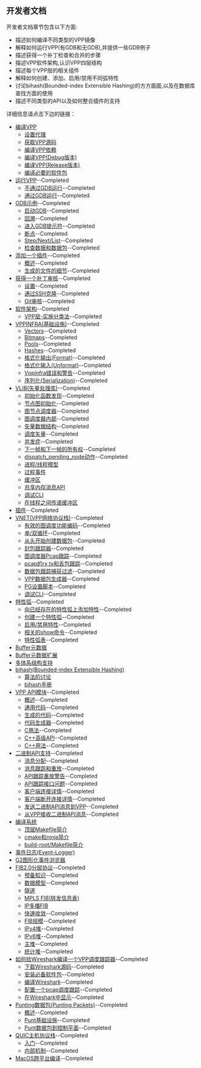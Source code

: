 ## 开发者文档
开发者文档章节包含以下方面:

* 描述如何编译不同类型的VPP镜像
* 解释如何运行VPP(有GDB和无GDB),并提供一些GDB例子
* 描述获得一个补丁检查和合并的步骤
* 描述VPP软件架构,认识VPP四层结构
* 描述每个VPP层的相关组件
* 解释如何创建、添加、启用/禁用不同弧特性
* 讨论bihash(Bounded-index Extensible Hashing)的方方面面,以及在数据库查找方面的使用
* 描述不同类型的API以及如何整合插件的支持

详细信息请点击下边的链接：
* [编译VPP]()
  - [设置代理]()
  - [获取VPP源码]()
  - [编译VPP依赖]()
  - [编译VPP(Debug版本)]()
  - [编译VPP(Release版本)]()
  - [编译必要的软件包]()
* [运行VPP](Running-VPP/Running-VPP.md)--Completed
  - [不通过GDB运行](Running-VPP/Running-VPP.md#不通过GDB运行)--Completed
  - [通过GDB运行](Running-VPP/Running-VPP.md#通过GDB运行)--Completed
* [GDB示例](GDB-Examples/GDB-Examples.md)--Completed
  - [启动GDB](GDB-Examples/GDB-Examples.md#启动GDB)--Completed
  - [回溯](GDB-Examples/GDB-Examples.md#回溯)--Completed
  - [进入GDB提示符](GDB-Examples/GDB-Examples.md#进入GDB提示符)--Completed
  - [断点](GDB-Examples/GDB-Examples.md#断点)--Completed
  - [Step/Next/List](GDB-Examples/GDB-Examples.md#Step/Next/List)--Completed
  - [检查数据和数据包](GDB-Examples/GDB-Examples.md#检查数据和数据包)--Completed
* [添加一个插件](Adding-a-plugin/Adding-a-plugin.md)--Completed
  - [概述](Adding-a-plugin/Adding-a-plugin.md#概述)--Completed
  - [生成的文件的细节](Adding-a-plugin/Adding-a-plugin.md#生成的文件的细节)--Completed
* [获得一个补丁审核](Getting-a-Patch-Reviewed/Getting-a-Patch-Reviewed.md)--Completed
  - [设置](Getting-a-Patch-Reviewed/Getting-a-Patch-Reviewed.md#设置)--Completed
  - [通过SSH克隆](Getting-a-Patch-Reviewed/Getting-a-Patch-Reviewed.md#通过SSH克隆)--Completed
  - [Git审核](Getting-a-Patch-Reviewed/Getting-a-Patch-Reviewed.md#Git审核)--Completed
* [软件架构](Software-Architecture/Software-Architecture.md)--Completed
  - [VPP层-实施分类法](Software-Architecture/Software-Architecture.md#VPP层-实施分类法)--Completed
* [VPPINFRA(基础设施)](VPPINFRA/VPPINFRA.md)--Completed
  - [Vectors](VPPINFRA/VPPINFRA.md#Vectors)--Completed
  - [Bitmaps](VPPINFRA/VPPINFRA.md#Bitmaps)--Completed
  - [Pools](VPPINFRA/VPPINFRA.md#Pools)--Completed
  - [Hashes](VPPINFRA/VPPINFRA.md#Hashes)--Completed
  - [格式化输出(Format)](VPPINFRA/VPPINFRA.md#格式化输出(Format))--Completed
  - [格式化输入(Unformat)](VPPINFRA/VPPINFRA.md#格式化输入(Unformat))--Completed
  - [Vppinfra错误和警告](VPPINFRA/VPPINFRA.md#Vppinfra错误和警告)--Completed
  - [序列化(Serialization)](VPPINFRA/VPPINFRA.md#序列化(Serialization))--Completed
* [VLIB(矢量处理库)](VLIB/VLIB.md)--Completed
  - [初始化函数发现](VLIB/VLIB.md#初始化函数发现)--Completed
  - [节点图初始化](VLIB/VLIB.md#节点图初始化)--Completed
  - [图节点调度器](VLIB/VLIB.md#图节点调度器)--Completed
  - [图调度器内部](VLIB/VLIB.md#图调度器内部)--Completed
  - [矢量数据结构](VLIB/VLIB.md#矢量数据结构)--Completed
  - [调度矢量](VLIB/VLIB.md#调度矢量)--Completed
  - [并发症](VLIB/VLIB.md#并发症)--Completed
  - [下一帧和下一帧的所有权](VLIB/VLIB.md#下一帧和下一帧的所有权)--Completed
  - [dispatch_pending_node动作](VLIB/VLIB.md#dispatch_pending_node动作)--Completed
  - [进程/线程模型](VLIB/VLIB.md#进程/线程模型)
  - [过程事件](VLIB/VLIB.md#过程事件)
  - [缓冲区](VLIB/VLIB.md#缓冲区)
  - [共享内存消息API](VLIB/VLIB.md#共享内存消息API)
  - [调试CLI](VLIB/VLIB.md#调试CLI)
  - [在线程之间传递缓冲区](VLIB/VLIB.md#在线程之间传递缓冲区)
* [插件](Plugins/Plugins.md)--Completed
* [VNET(VPP网络协议栈)](VNET/VNET.md)--Completed
  - [有效的图调度功能编码](VNET/VNET.md#有效的图调度功能编码)--Completed
  - [单/双循环](VNET/VNET.md#单/双循环)--Completed
  - [从头开始创建数据包](VNET/VNET.md#从头开始创建数据包)--Completed
  - [封包跟踪器](VNET/VNET.md#封包跟踪器)--Completed
  - [图调度器Pcap跟踪](VNET/VNET.md#图调度器Pcap跟踪)--Completed
  - [pcap的rx,tx和丢包跟踪](VNET/VNET.md#pcap的rx,tx和丢包跟踪)--Completed
  - [数据包跟踪捕获过滤](VNET/VNET.md#数据包跟踪捕获过滤)--Completed
  - [VPP数据包生成器](VNET/VNET.md#VPP数据包生成器)--Completed
  - [PG设置脚本](VNET/VNET.md#PG设置脚本)--Completed
  - [调试CLI](VNET/VNET.md#调试CLI)--Completed
* [特性弧](Feature-Arcs/Feature-Arcs.md)--Completed
  - [向已经存在的特性弧上添加特性](Feature-Arcs/Feature-Arcs.md#向已经存在的特性弧上添加特性)--Completed
  - [创建一个特性弧](Feature-Arcs/Feature-Arcs.md#创建一个特性弧)--Completed
  - [启用/禁用特性](Feature-Arcs/Feature-Arcs.md#启用/禁用特性)--Completed
  - [相关的show命令](Feature-Arcs/Feature-Arcs.md#相关的show命令)--Completed
  - [特性弧表](Feature-Arcs/Feature-Arcs.md#特性弧表)--Completed
* [Buffer元数据]()
* [Buffer元数据扩展]()
* [多体系结构支持]()
* [bihash(Bounded-index Extensible Hashing)]()
  - [算法的讨论]()
  - [bihash手册]()
* [VPP API模块](VPP-API-Module/VPP-API-Module.md)--Completed
  - [概述](VPP-API-Module/VPP-API-Module.md#概述)--Completed
  - [通用代码](VPP-API-Module/VPP-API-Module.md#通用代码)--Completed
  - [生成的代码](VPP-API-Module/VPP-API-Module.md#生成的代码)--Completed
  - [代码生成器](VPP-API-Module/VPP-API-Module.md#代码生成器)--Completed
  - [C用法](VPP-API-Module/VPP-API-Module.md#C用法)--Completed
  - [C++高级API](VPP-API-Module/VPP-API-Module.md#C++高级API)--Completed
  - [C++用法](VPP-API-Module/VPP-API-Module.md#C++用法)--Completed
* [二进制API支持](Binary-API-Support/Binary-API-Support.md)--Completed
  - [消息分配](Binary-API-Support/Binary-API-Support.md#消息分配)--Completed
  - [消息跟踪和重放](Binary-API-Support/Binary-API-Support.md#消息跟踪和重放)--Completed
  - [API跟踪重放警告](Binary-API-Support/Binary-API-Support.md#API跟踪重放警告)--Completed
  - [API跟踪接口问题](Binary-API-Support/Binary-API-Support.md#API跟踪接口问题)--Completed
  - [客户端连接详情](Binary-API-Support/Binary-API-Support.md#客户端连接详情)--Completed
  - [客户端断开连接详情](Binary-API-Support/Binary-API-Support.md#客户端断开连接详情)--Completed
  - [发送二进制API消息到VPP](Binary-API-Support/Binary-API-Support.md#发送二进制API消息到VPP)--Completed
  - [从VPP接收二进制API消息](Binary-API-Support/Binary-API-Support.md#从VPP接收二进制API消息)--Completed
* [编译系统]()
  - [顶层Makefile简介]()
  - [cmake和ninja简介]()
  - [build-root/Makefile简介]()
* [事件日志(Event-Logger)]()
* [G2图形化事件浏览器]()
* [FIB2.0分层协议](FIB-2_0-Hierarchical-Protocol-Independent/FIB-2_0-Hierarchical-Protocol-Independent.md)--Completed
  - [预备知识](FIB-2_0-Hierarchical-Protocol-Independent/FIB-2_0-Hierarchical-Protocol-Independent.md#预备知识prerequisites)--Completed
  - [数据模型](FIB-2_0-Hierarchical-Protocol-Independent/FIB-2_0-Hierarchical-Protocol-Independent.md#数据模型the-data-model)--Completed
  - [隧道]()
  - [MPLS FIB(转发信息表)]()
  - [IP多播FIB]()
  - [快速收敛](FIB-2_0-Hierarchical-Protocol-Independent/Fast-Convergence.md)--Completed
  - [FIB规模](FIB-2_0-Hierarchical-Protocol-Independent/Scale.md)--Completed
  - [IPv4堆](FIB-2_0-Hierarchical-Protocol-Independent/Scale.md#IPv4堆)--Completed
  - [IPv6堆](FIB-2_0-Hierarchical-Protocol-Independent/Scale.md#IPv6堆)--Completed
  - [主堆](FIB-2_0-Hierarchical-Protocol-Independent/Scale.md#主堆)--Completed
  - [统计堆](FIB-2_0-Hierarchical-Protocol-Independent/Scale.md#统计堆)--Completed
* [如何给Wireshark编译一个VPP调度跟踪器](How-to-build-a-vpp-dispatch-trace-aware-Wireshark/How-to-build-a-vpp-dispatch-trace-aware-Wireshark.md)--Completed
  - [下载Wireshark源码](How-to-build-a-vpp-dispatch-trace-aware-Wireshark/How-to-build-a-vpp-dispatch-trace-aware-Wireshark.md#下载Wireshark源码)--Completed
  - [安装必备软件包](How-to-build-a-vpp-dispatch-trace-aware-Wireshark/How-to-build-a-vpp-dispatch-trace-aware-Wireshark.md#安装必备软件包)--Completed
  - [编译Wireshark](How-to-build-a-vpp-dispatch-trace-aware-Wireshark/How-to-build-a-vpp-dispatch-trace-aware-Wireshark.md#编译Wireshark)--Completed
  - [配置一个pcap调度跟踪](How-to-build-a-vpp-dispatch-trace-aware-Wireshark/How-to-build-a-vpp-dispatch-trace-aware-Wireshark.md#配置一个pcap调度跟踪)--Completed
  - [在Wireshark中显示](How-to-build-a-vpp-dispatch-trace-aware-Wireshark/How-to-build-a-vpp-dispatch-trace-aware-Wireshark.md#在Wireshark中显示)--Completed
* [Punting数据包(Punting Packets)](Punting-Packets/Punting-Packets.md)--Completed
   - [概述](Punting-Packets/Punting-Packets.md#概述)--Completed
   - [Punt基础设施](Punting-Packets/Punting-Packets.md#Punt基础设施)--Completed
   - [Punt数据包到控制平面](Punting-Packets/Punting-Packets.md#Punt数据包到控制平面)--Completed
* [QUIC主机协议栈](QUIC-Host-Stack/QUIC-Host-Stack.md)--Completed
  - [入门](QUIC-Host-Stack/QUIC-Host-Stack.md#入门)--Completed
  - [内部机制](QUIC-Host-Stack/QUIC-Host-Stack.md#内部机制)--Completed
* [MacOS跨平台编译](Cross-compilation-on-MacOS/Cross-compilation-on-MacOS.md)--Completed